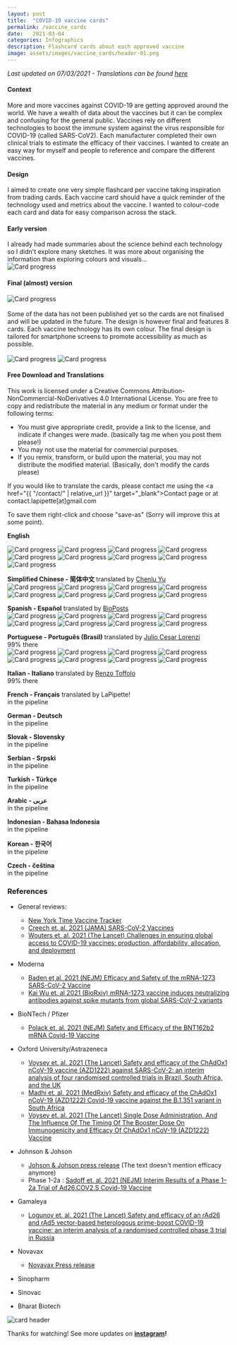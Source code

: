 ```yaml
---
layout: post
title:  "COVID-19 vaccine cards"
permalink: /vaccine_cards
date:   2021-03-04
categories: Infographics
description: Flashcard cards about each approved vaccine
image: assets/images/vaccine_cards/header-01.png
---
```



_Last updated on 07/03/2021 - Translations can be found [here](#free-download-and-translations)_

#### Context
More and more vaccines against COVID-19 are getting approved around the world. We have a wealth of data about the vaccines but it can be complex and confusing for the general public. Vaccines rely on different technologies to boost the immune system against the virus responsible for COVID-19 (called SARS-CoV2). Each manufacturer completed their own clinical trials to estimate the efficacy of their vaccines. I wanted to create an easy way for myself and people to reference and compare the different vaccines.


#### Design
I aimed to create one very simple flashcard per vaccine taking inspiration from trading cards. Each vaccine card should have a quick reminder of the technology used and metrics about the vaccine. I wanted to colour-code each card and data for easy comparison across the stack.


#### Early version
I already had made summaries about the science behind each technology so I didn't explore many sketches. It was more about organising the information than exploring colours and visuals...
<br/>
![Card progress](assets/images/vaccine_cards/progress-01.png)

#### Final (almost) version
![Card progress](assets/images/vaccine_cards/body1-01.png)    
<br/>
Some of the data has not been published yet so the cards are not finalised and will be updated in the future. The design is however final and features 8 cards. Each vaccine technology has its own colour. The final design is tailored for smartphone screens to promote accessibility as much as possible.
<br/>     
![Card progress](assets/images/vaccine_cards/body2-01.png)
![Card progress](assets/images/vaccine_cards/body3-01.png)


#### Free Download and Translations

This work is licensed under a Creative Commons Attribution-NonCommercial-NoDerivatives 4.0 International License. You are free to copy and redistribute the material in any medium or format under the following terms:
- You must give appropriate credit, provide a link to the license, and indicate if changes were made. (basically tag me when you post them please!)
- You may not use the material for commercial purposes.
- If you remix, transform, or build upon the material, you may not distribute the modified material. (Basically, don't modify the cards please)

If you would like to translate the cards, please contact me using the <a href="{{ "/contact/" | relative_url }}" target="_blank">Contact page</a> or at contact.lapipette[at]gmail.com

To save them right-click and choose "save-as" (Sorry will improve this at some point).

**English**<br/>
<!--![Card progress](assets/images/vaccine_cards/en/210308_vaccines_cards-10.png#thumbnail)-->
![Card progress](assets/images/vaccine_cards/en/210308_vaccines_cards-01.png#thumbnail)
![Card progress](assets/images/vaccine_cards/en/210308_vaccines_cards-02.png#thumbnail)
![Card progress](assets/images/vaccine_cards/en/210308_vaccines_cards-03.png#thumbnail)
![Card progress](assets/images/vaccine_cards/en/210308_vaccines_cards-04.png#thumbnail)
![Card progress](assets/images/vaccine_cards/en/210308_vaccines_cards-05.png#thumbnail)
![Card progress](assets/images/vaccine_cards/en/210308_vaccines_cards-06.png#thumbnail)
![Card progress](assets/images/vaccine_cards/en/210308_vaccines_cards-07.png#thumbnail)
![Card progress](assets/images/vaccine_cards/en/210308_vaccines_cards-08.png#thumbnail)
![Card progress](assets/images/vaccine_cards/en/210308_vaccines_cards-09.png#thumbnail)

**Simplified Chinese - 简体中文** translated by [Chenlu Yu](https://www.linkedin.com/in/chenlu-yu/)<br/>
![Card progress](assets/images/vaccine_cards/chinese/210228_vaccines_cards_CH-01.png#thumbnail)
![Card progress](assets/images/vaccine_cards/chinese/210228_vaccines_cards_CH-02.png#thumbnail)
![Card progress](assets/images/vaccine_cards/chinese/210228_vaccines_cards_CH-03.png#thumbnail)
![Card progress](assets/images/vaccine_cards/chinese/210228_vaccines_cards_CH-04.png#thumbnail)
![Card progress](assets/images/vaccine_cards/chinese/210228_vaccines_cards_CH-05.png#thumbnail)
![Card progress](assets/images/vaccine_cards/chinese/210228_vaccines_cards_CH-06.png#thumbnail)
![Card progress](assets/images/vaccine_cards/chinese/210228_vaccines_cards_CH-07.png#thumbnail)
![Card progress](assets/images/vaccine_cards/chinese/210228_vaccines_cards_CH-08.png#thumbnail)  

**Spanish - Español** translated by [BioPosts](https://twitter.com/biopostsciart)<br/>
![Card progress](assets/images/vaccine_cards/spanish/210310_vaccines_cards_ES-01.png#thumbnail)
![Card progress](assets/images/vaccine_cards/spanish/210310_vaccines_cards_ES-02.png#thumbnail)
![Card progress](assets/images/vaccine_cards/spanish/210310_vaccines_cards_ES-03.png#thumbnail)
![Card progress](assets/images/vaccine_cards/spanish/210310_vaccines_cards_ES-04.png#thumbnail)
![Card progress](assets/images/vaccine_cards/spanish/210310_vaccines_cards_ES-05.png#thumbnail)
![Card progress](assets/images/vaccine_cards/spanish/210310_vaccines_cards_ES-06.png#thumbnail)
![Card progress](assets/images/vaccine_cards/spanish/210310_vaccines_cards_ES-07.png#thumbnail)
![Card progress](assets/images/vaccine_cards/spanish/210310_vaccines_cards_ES-08.png#thumbnail)

**Portuguese - Português (Brasil)** translated by [Julio Cesar Lorenzi](https://www.linkedin.com/in/juliolorenzi/)<br/>
99% there<br/>
![Card progress](assets/images/vaccine_cards/br-pt/210228_vaccines_cards_Pt-01.png#thumbnail)
![Card progress](assets/images/vaccine_cards/br-pt/210228_vaccines_cards_Pt-02.png#thumbnail)
![Card progress](assets/images/vaccine_cards/br-pt/210228_vaccines_cards_Pt-03.png#thumbnail)
![Card progress](assets/images/vaccine_cards/br-pt/210228_vaccines_cards_Pt-04.png#thumbnail)
![Card progress](assets/images/vaccine_cards/br-pt/210228_vaccines_cards_Pt-05.png#thumbnail)
![Card progress](assets/images/vaccine_cards/br-pt/210228_vaccines_cards_Pt-06.png#thumbnail)
![Card progress](assets/images/vaccine_cards/br-pt/210228_vaccines_cards_Pt-07.png#thumbnail)
![Card progress](assets/images/vaccine_cards/br-pt/210228_vaccines_cards_Pt-08.png#thumbnail)

**Italian - Italiano** translated by [Renzo Toffolo](www.farmaciaigea.it)<br/>
99% there<br/>
<!--![Card progress](assets/images/vaccine_cards/italiano/210308_vaccines_cards_IT-01.png#thumbnail)
![Card progress](assets/images/vaccine_cards/italiano/210308_vaccines_cards_IT-02.png#thumbnail)
![Card progress](assets/images/vaccine_cards/italiano/210308_vaccines_cards_IT-03.png#thumbnail)
![Card progress](assets/images/vaccine_cards/italiano/210308_vaccines_cards_IT-04.png#thumbnail)
![Card progress](assets/images/vaccine_cards/italiano/210308_vaccines_cards_IT-05.png#thumbnail)
![Card progress](assets/images/vaccine_cards/italiano/210308_vaccines_cards_IT-06.png#thumbnail)
![Card progress](assets/images/vaccine_cards/italiano/210308_vaccines_cards_IT-07.png#thumbnail)
![Card progress](assets/images/vaccine_cards/italiano/210308_vaccines_cards_IT-08.png#thumbnail)-->

**French - Français** translated by LaPipette!<br/>
in the pipeline<br/>

**German - Deutsch** <br/>
in the pipeline<br/>

**Slovak - Slovensky** <br/>
in the pipeline<br/>

**Serbian - Srpski** <br/>
in the pipeline<br/>

**Turkish - Türkçe** <br/>
in the pipeline<br/>

**Arabic - عربى** <br/>
in the pipeline<br/>

**Indonesian - Bahasa Indonesia**<br/>
in the pipeline<br/>

**Korean - 한국어** <br/>
in the pipeline<br/>

**Czech - čeština** <br/>
in the pipeline



### References
- General reviews:
    - [New York Time Vaccine Tracker](https://www.nytimes.com/interactive/2020/science/coronavirus-vaccine-tracker.html)
    - [Creech et. al. 2021 (JAMA) SARS-CoV-2 Vaccines](https://jamanetwork.com/journals/jama/fullarticle/2777059?guestAccessKey=718a5eb3-b086-476b-9601-56d04a05dc4c&utm_source=silverchair&utm_campaign=jama_network&utm_content=covid_weekly_highlights&utm_medium=email)
    - [Wouters et. al. 2021 (The Lancet) Challenges in ensuring global access to COVID-19 vaccines: production, affordability, allocation, and deployment ](https://www.thelancet.com/journals/lancet/article/PIIS0140-6736(21)00306-8/fulltext)
- Moderna
    - [Baden et al. 2021 (NEJM) Efficacy and Safety of the mRNA-1273 SARS-CoV-2 Vaccine ](https://www.nejm.org/doi/full/10.1056/NEJMoa2035389)
    - [Kai Wu et. al 2021 (BioRxiv) mRNA-1273 vaccine induces neutralizing antibodies against spike mutants from global SARS-CoV-2 variants](https://www.biorxiv.org/content/10.1101/2021.01.25.427948v1)
- BioNTech / Pfizer
    - [Polack et. al. 2021 (NEJM) Safety and Efficacy of the BNT162b2 mRNA Covid-19 Vaccine](https://www.nejm.org/doi/full/10.1056/NEJMoa2034577)
- Oxford University/Astrazeneca
    - [Voysey et. al. 2021 (The Lancet) Safety and efficacy of the ChAdOx1 nCoV-19 vaccine (AZD1222) against SARS-CoV-2: an interim analysis of four randomised controlled trials in Brazil, South Africa, and the UK](https://www.thelancet.com/journals/lancet/article/PIIS0140-6736(20)32661-1/fulltext)
    - [Madhi et. al. 2021 (MedRxiv) Safety and efficacy of the ChAdOx1 nCoV-19 (AZD1222) Covid-19 vaccine against the B.1.351 variant in South Africa](https://www.medrxiv.org/content/10.1101/2021.02.10.21251247v1.full.pdf)
    - [Voysey et. al. 2021 (The Lancet) Single Dose Administration, And The Influence Of The Timing Of The Booster Dose On Immunogenicity and Efficacy Of ChAdOx1 nCoV-19 (AZD1222) Vaccine](https://papers.ssrn.com/sol3/papers.cfm?abstract_id=3777268)
- Johnson & Johson
    - [Johson & Johson press release](https://www.jnj.com/johnson-johnson-covid-19-vaccine-authorized-by-u-s-fda-for-emergency-usefirst-single-shot-vaccine-in-fight-against-global-pandemic) (The text doesn't mention efficacy anymore)
    - Phase 1-2a : [Sadoff et. al. 2021 (NEJM) Interim Results of a Phase 1–2a Trial of Ad26.COV2.S Covid-19 Vaccine](https://www.nejm.org/doi/full/10.1056/NEJMoa2034201)
- Gamaleya
    - [Logunov et. al. 2021 (The Lancet) Safety and efficacy of an rAd26 and rAd5 vector-based heterologous prime-boost COVID-19 vaccine: an interim analysis of a randomised controlled phase 3 trial in Russia](https://www.thelancet.com/action/showPdf?pii=S0140-6736%2821%2900234-8)
- Novavax
    - [Novavax Press release](https://ir.novavax.com/news-releases/news-release-details/novavax-covid-19-vaccine-demonstrates-893-efficacy-uk-phase-3)

- Sinopharm
- Sinovac
- Bharat Biotech

![card header](assets/images/vaccine_cards/header-01.png)

 Thanks for watching! See more updates on **[instagram](https://www.instagram.com/lapipette.labs/)!**
